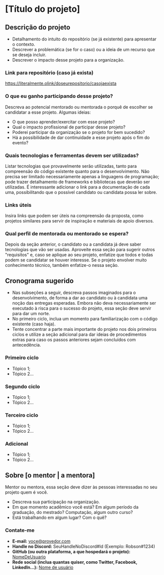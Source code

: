 # [Título do projeto] <!-- Deve ser algo que descreva sucintamente o planejamento do que deve ser desenvolvido. -->

## Descrição do projeto

- Detalhamento do intuito do repositório (se já existente) para apresentar o contexto.
- Descrever a problemática (se for o caso) ou a ideia de um recurso que se deseja incluir.
- Descrever o impacto desse projeto para a organização.

### Link para repositório (caso já exista)

https://literalmente.olink/doseurepositorio/casojaexista

### O que eu ganho participando desse projeto?

Descreva ao potencial mentorado ou mentorada o porquê de escolher se candidatar a esse projeto. Algumas ideias:

- O que posso aprender/exercitar com esse projeto?
- Qual o impacto profissional de participar desse projeto?
- Poderei participar da organização se o projeto for bem sucedido?
- Há a possibilidade de dar continuidade a esse projeto após o fim do evento?

### Quais tecnologias e ferramentas devem ser utilizadas?

Listar tecnologias que provavelmente serão utilizadas, tanto para compreensão do código existente quanto para o desenvolvimento.
Não precisa ser limitado necessariamente apenas a linguagens de programação; pode trazer detalhamento de frameworks e bibliotecas que deverão ser utilizadas.
É interessante adicionar o link para a documentação de cada uma, possibilitando que o possível candidato ou candidata possa ler sobre.

### Links úteis

Insira links que podem ser úteis na compreensão da proposta, como projetos similares para servir de inspiração e materiais de apoio diversos.

### Qual perfil de mentorada ou mentorado se espera?

Depois da seção anterior, o candidato ou a candidata já deve saber tecnologias que vão ser usadas.
Aproveite essa seção para sugerir outros "requisitos" e, caso se aplique ao seu projeto, enfatize que todos e todas podem se candidatar se houver interesse.
Se o projeto envolver muito conhecimento técnico, também enfatize-o nessa seção.

## Cronograma sugerido

- Nas subseções a seguir, descreva passos imaginados para o desenvolvimento, de forma a dar ao candidato ou à candidata uma noção das entregas esperadas. Embora não deva necessariamente ser executado à risca para o sucesso do projeto, essa seção deve servir para dar um norte.
- No primeiro ciclo, inclua um momento para familiarização com o código existente (caso haja).
- Tente concentrar a parte mais importante do projeto nos dois primeiros ciclos e utilize a seção adicional para dar ideias de procedimentos extras para caso os passos anteriores sejam concluídos com antecedência.

### Primeiro ciclo

- Tópico 1;
- Tópico 2...

### Segundo ciclo

- Tópico 1;
- Tópico 2...

### Terceiro ciclo

- Tópico 1;
- Tópico 2...

### Adicional

- Tópico 1;
- Tópico 2...

## Sobre [o mentor | a mentora]

Mentor ou mentora, essa seção deve dizer às pessoas interessadas no seu projeto quem é você.

- Descreva sua participação na organização.
- Em que momento acadêmico você está? Em algum período da graduação, do mestrado? Computação, algum outro curso?
- Está trabalhando em algum lugar? Com o quê?

### Contate-me

- **E-mail:** [voce@provedor.com](mailto:voce@provedor.com)
- **Handle no Discord:** SeuHandleNoDiscord#Id (Exemplo: Robson#1234)
- **GitHub (ou outra plataforma, a que hospedará o projeto):** [NomeDeUsuario](http://github.com/NomeDeUsuario)
- **Rede social (inclua quantas quiser, como Twitter, Facebook, LinkedIn...):** [Nome de usuário](https://redesocial.com/Voce)
